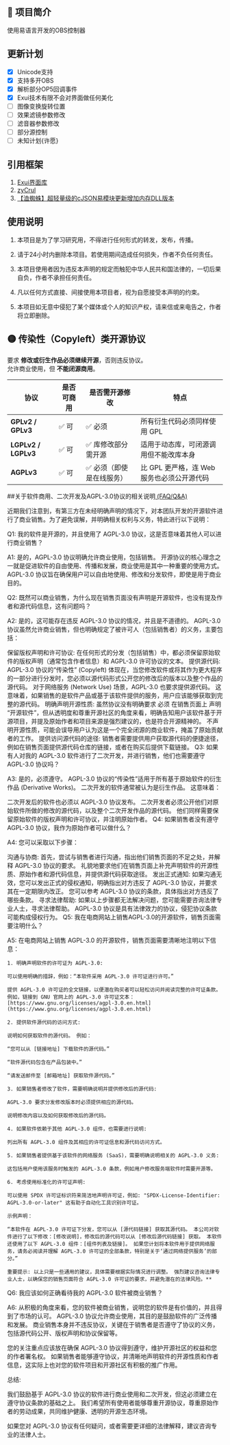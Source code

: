 ## 📖 项目简介  
使用易语言开发的OBS控制器

## 更新计划
- [x] Unicode支持
- [x] 支持多开OBS
- [x] 解析部分OP5回调事件
- [x] Exui技术有限不会对界面做任何美化
- [ ] 图像变换旋转位置
- [ ] 效果滤镜参数修改
- [ ] 滤音器参数修改
- [ ] 部分源控制
- [ ] 未知计划{许愿}

## 引用框架
1. <a href="https://www.exuik.com/" target="_blank">Exui界面库</a>
2. <a href="https://bbs.ijingyi.com/home.php?mod=space&uid=408454" target="_blank">zyCrul</a>
3. <a href="https://bbs.ijingyi.com/forum.php?mod=viewthread&tid=14518970&highlight=cjson" target="_blank">【洫蜘蛛】超轻量级的cJSON易模块更新增加内存DLL版本</a>

## 使用说明
1. 本项目是为了学习研究用，不得进行任何形式的转发，发布，传播。

2. 请于24小时内删除本项目。若使用期间造成任何损失，作者不负任何责任。

3. 本项目使用者因为违反本声明的规定而触犯中华人民共和国法律的，一切后果自负，作者不承担任何责任。

4. 凡以任何方式直接、间接使用本项目者，视为自愿接受本声明的约束。

5. 本项目如无意中侵犯了某个媒体或个人的知识产权，请来信或来电告之，作者将立即删除。


## 🟡 传染性（Copyleft）类开源协议

要求 **修改或衍生作品必须继续开源**，否则违反协议。  
允许商业使用，但 **不能闭源商用**。

| 协议 | 是否可商用 | 是否需开源修改 | 特点 |
|------|-------------|----------------|------|
| **GPLv2 / GPLv3** | ✅ 可 | ✅ 必须 | 所有衍生代码必须同样使用 GPL |
| **LGPLv2 / LGPLv3** | ✅ 可 | ✅ 库修改部分需开源 | 适用于动态库，可闭源调用但不能改库本身 |
| **AGPLv3** | ✅ 可 | ✅ 必须（即使是在线服务） | 比 GPL 更严格，连 Web 服务也必须公开源代码 |

##关于软件商用、二次开发及AGPL-3.0协议的相关说明<a href="https://github.com/GilHogan/JDTreasureGrabber/issues/27" target="_blank"> (FAQ/Q&A)</a>


近期我们注意到，有第三方在未经明确声明的情况下，对本团队开发的开源软件进行了商业销售。为了避免误解，并明确相关权利与义务，特此进行以下说明：

Q1: 我的软件是开源的，并且使用了 AGPL-3.0 协议，这是否意味着其他人可以进行商业销售？

A1: 是的，AGPL-3.0 协议明确允许商业使用，包括销售。 开源协议的核心理念之一就是促进软件的自由使用、传播和发展，商业使用是其中一种重要的使用方式。AGPL-3.0 协议旨在确保用户可以自由地使用、修改和分发软件，即使是用于商业目的。

Q2: 既然可以商业销售，为什么现在销售页面没有声明是开源软件，也没有提及作者和源代码信息，这有问题吗？

A2: 是的，这可能存在违反 AGPL-3.0 协议的情况，并且是不道德的。 AGPL-3.0 协议虽然允许商业销售，但也明确规定了被许可人（包括销售者）的义务，主要包括：

保留版权声明和许可协议: 在任何形式的分发（包括销售）中，都必须保留原始软件的版权声明（通常包含作者信息）和 AGPL-3.0 许可协议的文本。
提供源代码: AGPL-3.0 协议的“传染性” (Copyleft) 体现在，当您修改软件或将其作为更大程序的一部分进行分发时，您必须以源代码形式公开您的修改后的版本以及整个作品的源代码。 对于网络服务 (Network Use) 场景，AGPL-3.0 也要求提供源代码。 这意味着，如果销售的是软件产品或基于该软件提供的服务，用户应该能够获取到完整的源代码。
明确声明开源性质: 虽然协议没有明确要求 必须 在销售页面上 声明 “开源软件”，但从透明度和尊重开源社区的角度来看，明确告知用户该软件基于开源项目，并提及原始作者和项目来源是强烈建议的，也是符合开源精神的。 不声明开源性质，可能会误导用户认为这是一个完全闭源的商业软件，掩盖了原始贡献者的工作。
提供访问源代码的途径: 销售者需要提供用户获取源代码的便捷途径，例如在销售页面提供源代码仓库的链接，或者在购买后提供下载链接。
Q3: 如果有人对我的 AGPL-3.0 软件进行了二次开发，并进行销售，他们也需要遵守 AGPL-3.0 协议吗？

A3: 是的，必须遵守。 AGPL-3.0 协议的“传染性”适用于所有基于原始软件的衍生作品 (Derivative Works)。 二次开发的软件通常被认为是衍生作品。 这意味着：

二次开发后的软件也必须以 AGPL-3.0 协议发布。
二次开发者必须公开他们对原始软件所做的修改的源代码，以及整个二次开发作品的源代码。
他们同样需要保留原始软件的版权声明和许可协议，并注明原始作者。
Q4: 如果销售者没有遵守 AGPL-3.0 协议，我作为原始作者可以做什么？

A4: 您可以采取以下步骤：

沟通与协商: 首先，尝试与销售者进行沟通，指出他们销售页面的不足之处，并解释 AGPL-3.0 协议的要求。 礼貌地要求他们在销售页面上补充声明软件的开源性质、原始作者和源代码信息，并提供源代码获取途径。
发出正式通知: 如果沟通无效，您可以发出正式的侵权通知，明确指出对方违反了 AGPL-3.0 协议，并要求其在一定期限内改正。 您可以参考 AGPL-3.0 协议的条款，具体指出对方违反了哪些条款。
寻求法律帮助: 如果以上步骤都无法解决问题，您可能需要咨询法律专业人士，寻求法律帮助。 AGPL-3.0 协议是具有法律效力的协议，侵犯协议条款可能构成侵权行为。
Q5: 我在电商网站上销售AGPL-3.0的开源软件，销售页面需要注明什么？

A5: 在电商网站上销售 AGPL-3.0 的开源软件，销售页面需要清晰地注明以下信息：

<pre class="notranslate"><code class="notranslate">1. 明确声明软件的许可证为 AGPL-3.0:

可以使用明确的措辞，例如：“本软件采用 AGPL-3.0 许可证进行许可。”

提供 AGPL-3.0 许可证的全文链接，以便潜在购买者可以轻松访问并阅读完整的许可证条款。 例如，链接到 GNU 官网上的 AGPL-3.0 许可证文本：[https://www.gnu.org/licenses/agpl-3.0.en.html](https://www.gnu.org/licenses/agpl-3.0.en.html)

2. 提供软件源代码的访问方式:

说明如何获取软件的源代码。 例如：

“您可以从 [链接地址] 下载软件的源代码。”

“软件源代码包含在产品包装中。”

“请发送邮件至 [邮箱地址] 获取软件源代码。”

3. 如果销售者修改了软件，需要明确说明并提供修改后的源代码:

AGPL-3.0 要求分发修改版本时必须提供相应的源代码。

说明修改内容以及如何获取修改后的源代码。

4. 如果软件依赖于其他 AGPL-3.0 组件，也需要进行说明:

列出所有 AGPL-3.0 组件及其相应的许可证信息和源代码访问方式。

5. 如果销售者提供基于该软件的网络服务 (SaaS)，需要明确说明相关的 AGPL-3.0 义务:

这包括用户使用该服务时触发的 AGPL-3.0 条款，例如用户修改服务端软件时需要开源等。

6. 考虑使用标准化的许可证声明:

可以使用 SPDX 许可证标识符来简洁地声明许可证，例如: "SPDX-License-Identifier: AGPL-3.0-or-later" 这有助于自动化工具识别许可证。

示例声明：

“本软件在 AGPL-3.0 许可证下分发，您可以从 [源代码链接] 获取其源代码。 本公司对软件进行了以下修改：[修改说明]，修改后的源代码可以从 [修改后源代码链接] 获取。 本软件还使用了以下 AGPL-3.0 组件：[组件列表及链接]。 如果您计划将本软件用于提供网络服务，请务必阅读并理解 AGPL-3.0 许可证的全部条款，特别是关于‘通过网络提供服务’的部分。”

重要提示: 以上只是一些通用的建议，具体需要根据实际情况进行调整。 强烈建议咨询法律专业人士，以确保您的销售页面符合 AGPL-3.0 许可证的要求，并避免潜在的法律风险。**
</code></pre>

Q6: 我应该如何正确看待我的 AGPL-3.0 软件被商业销售？

A6: 从积极的角度来看，您的软件被商业销售，说明您的软件是有价值的，并且得到了市场的认可。 AGPL-3.0 协议允许商业使用，其目的是鼓励软件的广泛传播和发展。 商业销售本身并不违反协议，关键在于销售者是否遵守了协议的义务，包括源代码公开、版权声明和协议保留等。

您的关注重点应该放在确保 AGPL-3.0 协议得到遵守，维护开源社区的权益和您的作者署名权。 如果销售者能够遵守协议，并清晰地声明软件的开源性质和作者信息，这实际上也对您的软件项目和开源社区有积极的推广作用。

总结:

我们鼓励基于 AGPL-3.0 协议的软件进行商业使用和二次开发，但这必须建立在遵守协议条款的基础之上。 我们希望所有使用者能够尊重开源协议，尊重原始作者的劳动成果，共同维护健康、透明的开源生态环境。

如果您对 AGPL-3.0 协议有任何疑问，或者需要更详细的法律解释，建议咨询专业的法律人士。
